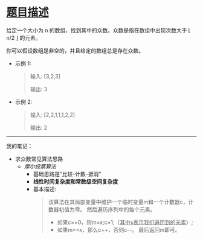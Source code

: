 # [题目描述](https://leetcode-cn.com/problems/longest-increasing-subsequence/)
给定一个大小为 n 的数组，找到其中的众数。众数是指在数组中出现次数大于 ⌊ n/2 ⌋ 的元素。

你可以假设数组是非空的，并且给定的数组总是存在众数。


* 示例 1:
  > 输入: [3,2,3]
  > 
  > 输出: 3

* 示例 2:
  > 输入: [2,2,1,1,1,2,2]
  > 
  > 输出: 2
----

我的笔记：
* 求众数常见算法思路
  * *摩尔投票算法*
    * 基础思路是“比较-计数-抵消”
    * **线性时间复杂度和常数级空间复杂度**
    * 基本描述:
        > 该算法在其局部变量中维护一个临时变量m和一个计数器c，计数器初值为零。
        > 然后遍历序列中的每个元素。
        > * 如果c==0，则m=x;c=1;（<u>其中x表示我们遍历到的元素</u>）;
        > * 如果m==x，那么c++，否则c--。 最后返回m即可。